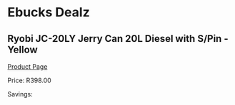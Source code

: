 
# Ebucks Dealz
## Ryobi JC-20LY Jerry Can 20L Diesel with S/Pin - Yellow
[Product Page](https://www.ebucks.com/web/shop/productSelected.do?prodId=1200207743&catId=870841698)

Price: R398.00

Savings: 


	